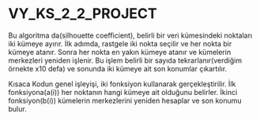 # VY_KS_2_2_PROJECT
Bu algoritma da(silhouette coefficient), belirli bir veri kümesindeki noktaları iki kümeye ayırır. İlk adımda, rastgele iki nokta seçilir ve her nokta bir kümeye atanır. Sonra her nokta en yakın kümeye atanır ve kümelerin merkezleri yeniden işlenir. Bu işlem belirli bir sayıda tekrarlanır(verdiğim örnekte x10 defa) ve sonunda iki kümeye ait son konumlar çıkartılır.

Kısaca Kodun genel işleyişi, iki fonksiyon kullanarak gerçekleştirilir. İlk fonksiyona(a(i)) her noktanın hangi kümeye ait olduğunu belirler. İkinci fonksiyon(b(i)) kümelerin merkezlerini yeniden hesaplar ve son konumu bulur.
